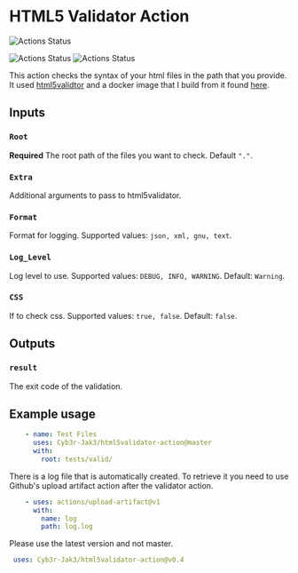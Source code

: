 # HTML5 Validator Action

![Actions Status](https://github.com/Cyb3r-Jak3/html5validator-action/workflows/Integration/badge.svg)

![Actions Status](https://github.com/Cyb3r-Jak3/html5validator-action/workflows/Build%20Test/badge.svg?branch=master)
![Actions Status](https://github.com/Cyb3r-Jak3/html5validator-action/workflows/Action%20Test/badge.svg?branch=master)

This action checks the syntax of your html files in the path that you provide.  
It used [html5validtor](https://github.com/svenkreiss/html5validator) and a docker image that I build from it found [here](https://github.com/Cyb3r-Jak3/html5validator-docker).

## Inputs

### `Root`

**Required** The root path of the files you want to check. Default `"."`.

### `Extra`

Additional arguments to pass to html5validator.

### `Format`

Format for logging. Supported values: `json, xml, gnu, text`.

### `Log_Level`

Log level to use. Supported values: `DEBUG, INFO, WARNING`. Default: `Warning`.

### `CSS`

If to check css. Supported values: `true, false`. Default: `false`.

## Outputs

### `result`

The exit code of the validation.

## Example usage

```yaml
    - name: Test Files
      uses: Cyb3r-Jak3/html5validator-action@master
      with:
        root: tests/valid/
```

There is a log file that is automatically created. To retrieve it you need to use Github's upload artifact action after the validator action.

```yaml
    - uses: actions/upload-artifact@v1
      with:
        name: log
        path: log.log
```

Please use the latest version and not master.

```yaml
 uses: Cyb3r-Jak3/html5validator-action@v0.4
 ```
